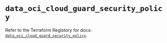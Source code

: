 # `data_oci_cloud_guard_security_policy`

Refer to the Terraform Registory for docs: [`data_oci_cloud_guard_security_policy`](https://registry.terraform.io/providers/oracle/oci/6.18.0/docs/data-sources/cloud_guard_security_policy).
